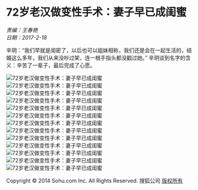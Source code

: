 # 72岁老汉做变性手术：妻子早已成闺蜜

_责编：王春艳_  
_日期：2017-2-18_

辛玥：“我们早就是闺密了，以后也可以姐妹相称，我们还是会在一起生活的，结婚这么多年，我们从来没吵过架，连一根手指头都没戳过她。” 辛玥谈到名字的含义：辛苦了一辈子，最后完成了心愿。

![72岁老汉做变性手术：妻子早已成闺蜜](http://m1.biz.itc.cn/pic/new/stn/24/01/Img8910124_stn.jpg)  
![72岁老汉做变性手术：妻子早已成闺蜜](http://m4.biz.itc.cn/pic/new/stn/23/01/Img8910123_stn.jpg)  
![72岁老汉做变性手术：妻子早已成闺蜜](http://m3.biz.itc.cn/pic/new/stn/22/01/Img8910122_stn.jpg)  
![72岁老汉做变性手术：妻子早已成闺蜜](http://m2.biz.itc.cn/pic/new/stn/21/01/Img8910121_stn.jpg)  
![72岁老汉做变性手术：妻子早已成闺蜜](http://m1.biz.itc.cn/pic/new/stn/20/01/Img8910120_stn.jpg)  
![72岁老汉做变性手术：妻子早已成闺蜜](http://m4.biz.itc.cn/pic/new/stn/19/01/Img8910119_stn.jpg)  
![72岁老汉做变性手术：妻子早已成闺蜜](http://m3.biz.itc.cn/pic/new/stn/18/01/Img8910118_stn.jpg)  
![72岁老汉做变性手术：妻子早已成闺蜜](http://m2.biz.itc.cn/pic/new/stn/17/01/Img8910117_stn.jpg)  
![72岁老汉做变性手术：妻子早已成闺蜜](http://m1.biz.itc.cn/pic/new/stn/16/01/Img8910116_stn.jpg)  
![72岁老汉做变性手术：妻子早已成闺蜜](http://m4.biz.itc.cn/pic/new/stn/15/01/Img8910115_stn.jpg)  
![72岁老汉做变性手术：妻子早已成闺蜜](http://m3.biz.itc.cn/pic/new/stn/14/01/Img8910114_stn.jpg)  
![72岁老汉做变性手术：妻子早已成闺蜜](http://m2.biz.itc.cn/pic/new/stn/13/01/Img8910113_stn.jpg)  
![72岁老汉做变性手术：妻子早已成闺蜜](http://m1.biz.itc.cn/pic/new/stn/12/01/Img8910112_stn.jpg)  

Copyright © 2014 Sohu.com Inc. All Rights Reserved. 搜狐公司 [版权所有](http://corp.sohu.com/s2007/copyright/) 
<!-- tcd_original_link http://pic.health.sohu.com/detail-776664-12.shtml -->
